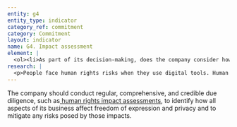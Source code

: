```yaml
---
entity: g4
entity_type: indicator
category_ref: commitment
category: Commitment
layout: indicator
name: G4. Impact assessment
element: | 
  <ol><li>As part of its decision-making, does the company consider how laws affect freedom of expression and privacy in jurisdictions where it operates?</li><li>Does the company regularly assess freedom of expression and privacy risks associated with existing products and services?</li><li>Does the company assess freedom of expression and privacy risks associated with a new activity, including the launch and/or acquisition of new products, services, or companies or entry into new markets?</li><li>Does the company assess freedom of expression and privacy risks associated with the processes and mechanisms used to enforce its&nbsp;<a href="/2019-indicators/#tos">terms of service</a>?</li><li>Does the company disclose that it assesses freedom of expression and privacy risks associated with its use of&nbsp;<a href="/2019-indicators/#automated">automated decision-making</a>, such as through the use of&nbsp;<a href="/2019-indicators/#algorithm">algorithms</a>&nbsp;and/or&nbsp;<a href="/2019-indicators/#artificialintelligence">artificial intelligence</a>?</li><li>Does the company assess freedom of expression and privacy risks associated with its&nbsp;<a href="/2019-indicators/#targetedad">targeted advertising</a>&nbsp;policies and practices?</li><li>Does the company conduct additional evaluation wherever the company&rsquo;s risk assessments identify concerns?</li><li>Do&nbsp;<a href="/2019-indicators/#seniorleadership">senior executives</a>&nbsp;and/or members of the company&rsquo;s board of directors review and consider the results of assessments and due diligence in their decision-making?</li><li>Does the company conduct assessments on a regular schedule?</li><li>Are the company&rsquo;s assessments assured by an external third party?</li><li>Is the external third party that assures the assessment accredited to a relevant and reputable human rights standard by a credible organization?</li></ol>
research: | 
  <p>People face human rights risks when they use digital tools. Human rights impact assessments (HRIAs) are a way for companies to learn about and to address, or at the very least try to mitigate, those risks, especially when introducing new products and services or entering new markets, or when incorporating the use of automated decision-making.</p><p>This indicator examines whether companies disclose the existence of any human rights risk assessment processes, as well as whether and how companies incorporate assessments of freedom of expression and privacy considerations into their decision making. These assessments represent a systematic internal examination to ensure that a company&rsquo;s decisions and practices align with its commitment (and responsibility) to respect freedom of expression and privacy. We expect companies to disclose they assess freedom of expression and privacy risks associated with new activities, when launching new products or entering new markets. We also expect companies to evaluate risks associated with enforcing their terms of service agreements, with their use of automated decision-making technologies (such as the through the use of algorithms and/or artificial intelligence), and with their targeted advertising policies and practices.</p><p>Note that this indicator does not expect companies to publish detailed results of their human rights impact assessments, since a thorough assessment includes sensitive information. Rather, it expects that companies should disclose that they conduct HRIAs and provide information on what their HRIA process encompasses. If a company conducts HRIAs but does not publicly disclose the fact that it does so, the company will not receive credit.</p><p><strong>Potential sources:</strong></p><ul><li>Company CSR/sustainability reports</li><li>Company human rights policy</li><li>Regulatory documents (e.g., U.S. Federal Trade Commission)</li><li>Reports from third-party assessors or accreditors</li><li>Global Network Initiative assessment reports</li></ul>
---
```

The company should conduct regular, comprehensive, and credible due diligence, such as[ human rights impact assessments](/2018-indicators/#hria), to identify how all aspects of its business affect freedom of expression and privacy and to mitigate any risks posed by those impacts.